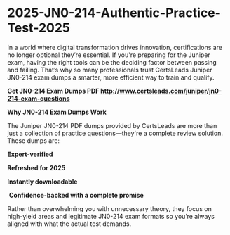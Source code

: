 # 2025-JN0-214-Authentic-Practice-Test-2025
<p>In a world where digital transformation drives innovation, certifications are no longer optional they&rsquo;re essential. If you&#39;re preparing for the Juniper exam, having the right tools can be the deciding factor between passing and failing. That&rsquo;s why so many professionals trust CertsLeads Juniper JN0-214 exam dumps a smarter, more efficient way to train and qualify.</p> <p><strong>Get JN0-214 Exam Dumps PDF&nbsp;<a href="http://www.certsleads.com/juniper/jn0-214-exam-questions">http://www.certsleads.com/juniper/jn0-214-exam-questions</a></strong></p> <p><strong>Why JN0-214 Exam Dumps Work</strong></p> <p>The Juniper JN0-214 PDF dumps provided by CertsLeads are more than just a collection of practice questions&mdash;they&#39;re a complete review solution. These dumps are:</p> <p><strong>Expert-verified</strong></p> <p><strong>Refreshed for 2025</strong></p> <p><strong>Instantly downloadable</strong></p> <p>&nbsp;<strong>Confidence-backed with a complete promise</strong></p> <p>Rather than overwhelming you with unnecessary theory, they focus on high-yield areas and legitimate JN0-214 exam formats so you&rsquo;re always aligned with what the actual test demands.</p> <p>&nbsp;</p>
